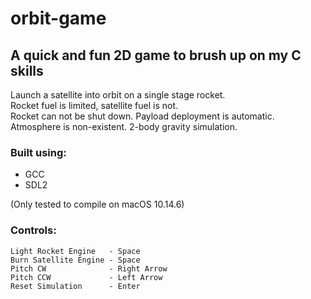 # orbit-game
## A quick and fun 2D game to brush up on my C skills
Launch a satellite into orbit on a single stage rocket.\
Rocket fuel is limited, satellite fuel is not.\
Rocket can not be shut down. Payload deployment is automatic.\
Atmosphere is non-existent. 2-body gravity simulation.
### Built using:
- GCC
- SDL2

(Only tested to compile on macOS 10.14.6)
### Controls:
```
Light Rocket Engine   - Space
Burn Satellite Engine - Space
Pitch CW              - Right Arrow
Pitch CCW             - Left Arrow
Reset Simulation      - Enter
```
